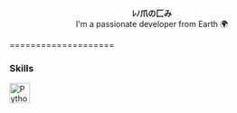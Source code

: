<p align="center">
  <b>ﾚﾉ爪の匚み</b><br>
  I'm a passionate developer from Earth 🌍
</p>
====================

### Skills


<p align="left">
<a href="https://www.python.org/" target="_blank" rel="noreferrer"><img src="https://i.pinimg.com/originals/ee/e8/43/eee8431910fbcdaa786ddd7b7a56c44e.gif" width="36" height="36" alt="Python" /></a>
</p>
